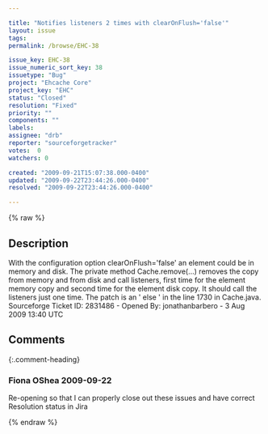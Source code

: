 ```yaml
---

title: "Notifies listeners 2 times with clearOnFlush='false'"
layout: issue
tags: 
permalink: /browse/EHC-38

issue_key: EHC-38
issue_numeric_sort_key: 38
issuetype: "Bug"
project: "Ehcache Core"
project_key: "EHC"
status: "Closed"
resolution: "Fixed"
priority: ""
components: ""
labels: 
assignee: "drb"
reporter: "sourceforgetracker"
votes:  0
watchers: 0

created: "2009-09-21T15:07:38.000-0400"
updated: "2009-09-22T23:44:26.000-0400"
resolved: "2009-09-22T23:44:26.000-0400"

---
```




{% raw %}



## Description

<div markdown="1" class="description">

With the configuration option clearOnFlush='false' an element could be in memory and disk. The private method Cache.remove(...)  removes the copy from memory and from disk and call listeners, first time for the element memory copy and second time for the element disk copy. It should call the listeners just one time. The patch is an ' else ' in the line 1730 in Cache.java.
Sourceforge Ticket ID: 2831486 - Opened By: jonathanbarbero - 3 Aug 2009 13:40 UTC

</div>

## Comments


{:.comment-heading}
### **Fiona OShea** <span class="date">2009-09-22</span>

<div markdown="1" class="comment">

Re-opening so that I can properly close out these issues and have correct Resolution status in Jira

</div>



{% endraw %}
